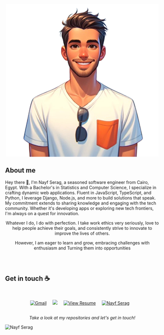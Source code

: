 <p align="center">
<a href="https://imgur.com/zspy2EP"><img src="nayfserag.png" title="source: imgur.com" /></a>


## About me

Hey there 👋, I'm Nayf Serag, a seasoned software engineer from Cairo, Egypt. With a Bachelor's in Statistics and Computer Science, I specialize in crafting dynamic web applications. Fluent in JavaScript, TypeScript, and Python, I leverage Django, Node.js, and more to build solutions that speak. My commitment extends to sharing knowledge and engaging with the tech community. Whether it's developing apps or exploring new tech frontiers, I'm always on a quest for innovation.



<div style="text-align: center;">
    <p>Whatever I do, I do with perfection. I take work ethics very seriously, love to help people achieve their goals, and consistently strive to innovate to improve the lives of others.</p>
    <p>However, I am eager to learn and grow, embracing challenges with enthusiasm and Turning them into opportunities</p>
</div>


<br><br>
## Get in touch :coffee:
<br>

 <p align="center">
   <a href="mailto:nayfserag5@gmail.com"><img src="https://img.shields.io/badge/Nayf-Serag-red?style=for-the-badge&logo=gmail" alt="Gmail"></a>&nbsp;&nbsp;&nbsp;&nbsp;
   <a href="https://www.linkedin.com/in/nayf-serag-70a3611b8/"><img src="https://img.shields.io/badge/-Nayf%20Serag-1e90ff?style=style=for-the-badge&logo=Linkedin&link=hhttps://www.linkedin.com/in/nayf-serag-70a3611b8/" /></a>&nbsp;&nbsp;&nbsp;&nbsp;
   <a href="https://drive.google.com/file/d/1vAT-SFa0-PS5Cl7Mksybgazhejx-gqBz/view?usp=sharing" target="_blank"><img src="https://img.shields.io/badge/View%20Resume-Google%20Drive-blue?style=flat-square&logo=google-drive" alt="View Resume"></a>&nbsp;&nbsp;&nbsp;&nbsp;
   <a href="https://codeforces.com/profile/Nayf"><img src="https://img.shields.io/badge/Nayf-Serag-1e90ff?style=for-the-badge&logo=codeforces" alt="Nayf Serag"></a>&nbsp;&nbsp;&nbsp;&nbsp;

<br>
<br>


<p align="center">
 <i>Take a look at my repositories and let's get in touch!</i>


</p>

![Nayf Serag](https://raw.githubusercontent.com/Trilokia/Trilokia/379277808c61ef204768a61bbc5d25bc7798ccf1/bottom_header.svg)
<br>
</p>
